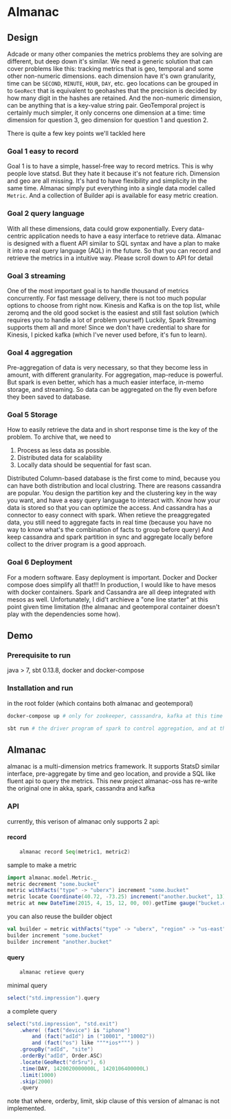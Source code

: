 # Almanac
## Design

Adcade or many other companies the metrics problems they are solving are different, but deep down it's similar. We need a generic solution that can cover problems like this: tracking metrics that is geo, temporal and some other non-numeric dimensions. each dimension have it's own granularity, time can be `SECOND`, `MINUTE`, `HOUR`, `DAY`, etc. geo locations can be grouped in to `GeoRect` that is equivalent to geohashes that the precision is decided by how many digit in the hashes are retained. And the non-numeric dimension, can be anything that is a key-value string pair. GeoTemporal project is certainly much simpler, it only concerns one dimension at a time: time dimension for question 3, geo dimension for question 1 and question 2.

There is quite a few key points we'll tackled here

### Goal 1 easy to record
Goal 1 is to have a simple, hassel-free way to record metrics. This is why people love statsd. But they hate it because it's not feature rich. Dimension and geo are all missing. It's hard to have flexibility and simplicity in the same time. Almanac simply put everything into a single data model called `Metric`. And a collection of Builder api is available for easy metric creation.

### Goal 2 query language
With all these dimensions, data could grow exponentially. Every data-centric application needs to have a easy interface to retrieve data. Almanac is designed with a fluent API similar to SQL syntax and have a plan to make it into a real query language (AQL) in the future. So that you can record and retrieve the metrics in a intuitive way. Please scroll down to API for detail

### Goal 3 streaming
One of the most important goal is to handle thousand of metrics concurrently. For fast message delivery, there is not too much popular options to choose from right now. Kinesis and Kafka is on the top list, while zeromq and the old good socket is the easiest and still fast solution (which requires you to handle a lot of problem yourself) Luckily, Spark Streaming supports them all and more! Since we don't have credential to share for Kinesis, I picked kafka (which I've never used before, it's fun to learn).

### Goal 4 aggregation
Pre-aggregation of data is very necessary, so that they become less in amount, with different granularity. For aggregation, map-reduce is powerful. But spark is even better, which has a much easier interface, in-memo storage, and streaming. So data can be aggregated on the fly even before they been saved to database.

### Goal 5 Storage
How to easily retrieve the data and in short response time is the key of the problem. To archive that, we need to
1. Process as less data as possible.
2. Distributed data for scalability
3. Locally data should be sequential for fast scan.

Distributed Column-based database is the first come to mind, because you can have both distribution and local clustring. There are reasons cassandra are popular. You design the partition key and the clustering key in the way you want, and have a easy query language to interact with. Know how your data is stored so that you can optimize the access. And cassandra has a connector to easy connect with spark. When retieve the preaggregated data, you still need to aggregate facts in real time (because you have no way to know what's the combination of facts to group before query) And keep cassandra and spark partition in sync and aggregate locally before collect to the driver program is a good approach.

### Goal 6 Deployment
For a modern software. Easy deployment is important. Docker and Docker compose does simplify all that!!! In production, I would like to have mesos with docker containers. Spark and Cassandra are all deep integrated with mesos as well. Unfortunately, I did't archieve a "one line starter" at this point given time limitation (the almanac and geotemporal container doesn't play with the dependencies some how).

## Demo

### Prerequisite to run

java > 7, sbt 0.13.8, docker and docker-compose

### Installation and run

in the root folder (which contains both almanac and geotemporal)
``` bash
docker-compose up # only for zookeeper, casssandra, kafka at this time

sbt run # the driver program of spark to control aggregation, and at this moment, it also starts spark locally.
```

## Almanac

almanac is a multi-dimension metrics framework.
It supports StatsD similar interface, pre-aggregate by time and geo location, and provide a SQL like fluent api to query the metrics.
This new project almanac-oss has re-write the original one in akka, spark, cassandra and kafka

### API

currently, this verison of almanac only supports 2 api:

#### record

``` scala
	almanac record Seq(metric1, metric2)
```

sample to make a metric
```scala
import almanac.model.Metric._
metric decrement "some.bucket"
metric withFacts("type" -> "uberx") increment "some.bucket"
metric locate Coordinate(40.72, -73.25) increment("another.bucket", 13)
metric at new DateTime(2015, 4, 15, 12, 00, 00).getTime gauge("bucket.of.gauge", 12)
```

you can also reuse the builder object

```scala
val builder = metric withFacts("type" -> "uberx", "region" -> "us-east")
builder increment "some.bucket"
builder increment "another.bucket"
```

#### query

```scala
	almanac retieve query
```

minimal query

```scala
select("std.impression").query
```

a complete query

```scala
select("std.impression", "std.exit")
    .where( (fact("device") is "iphone")
        and (fact("adId") in ("10001", "10002"))
        and (fact("os") like """*ios*""") )
    .groupBy("adId", "site")
    .orderBy("adId", Order.ASC)
    .locate(GeoRect("dr5ru"), 6)
    .time(DAY, 1420020000000L, 1420106400000L)
    .limit(1000)
    .skip(2000)
    .query
```
note that where, orderby, limit, skip clause of this version of almanac is not implemented.
